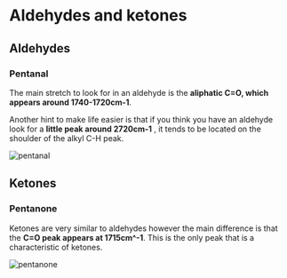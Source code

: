 # Aldehydes and ketones

## Aldehydes

### Pentanal

The main stretch to look for in an aldehyde is the __aliphatic C=O, which appears around 1740-1720cm-1__.

Another hint to make life easier is that if you think you have an aldehyde look for a __little peak around 2720cm-1__ , it tends
to be located on the shoulder of the alkyl C-H peak. 

![pentanal](https://live.staticflickr.com/65535/52522926189_c856c17a92_c.jpg)

## Ketones

### Pentanone

Ketones are very similar to aldehydes however the main difference is that the __C=O peak appears at 
1715cm^-1__. This is the only peak that is a characteristic of ketones. 

![pentanone](https://live.staticflickr.com/65535/52522204117_c0f678485a_c.jpg)





